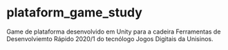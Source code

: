 # plataform_game_study
 Game de plataforma desenvolvido em Unity para a cadeira Ferramentas de Desenvolviemto Rápido 2020/1 do tecnólogo Jogos Digitais da Unisinos.
